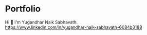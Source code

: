 # Portfolio
Hi 👋 I'm Yugandhar Naik Sabhavath.
https://www.linkedin.com/in/yugandhar-naik-sabhavath-6084b3188
